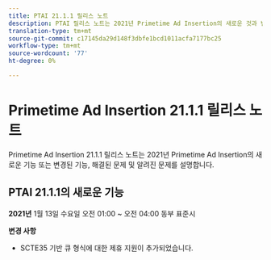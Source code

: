 ```yaml
---
title: PTAI 21.1.1 릴리스 노트
description: PTAI 릴리스 노트는 2021년 Primetime Ad Insertion의 새로운 것과 변경된 것, 해결되고 알려진 문제를 기술합니다.
translation-type: tm+mt
source-git-commit: c17145da29d148f3dbfe1bcd1011acfa7177bc25
workflow-type: tm+mt
source-wordcount: '77'
ht-degree: 0%

---
```



# Primetime Ad Insertion 21.1.1 릴리스 노트

Primetime Ad Insertion 21.1.1 릴리스 노트는 2021년 Primetime Ad Insertion의 새로운 기능 또는 변경된 기능, 해결된 문제 및 알려진 문제를 설명합니다.

## PTAI 21.1.1의 새로운 기능

**2021년** 1월 13일 수요일 오전 01:00 ~ 오전 04:00 동부 표준시

**변경 사항**

* SCTE35 기반 큐 형식에 대한 제휴 지원이 추가되었습니다.
